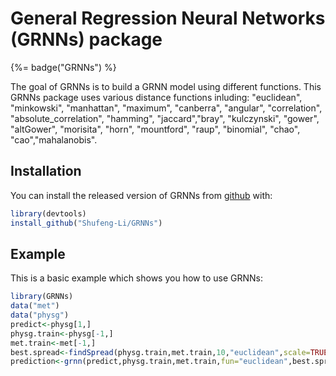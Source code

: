 
# General Regression Neural Networks (GRNNs) package

<!-- badges: start -->
<!-- badges: end -->

{%= badge("GRNNs") %}

The goal of GRNNs is to build a GRNN model using different functions.
This GRNNs package uses various distance functions inluding: "euclidean", "minkowski", "manhattan", "maximum", "canberra", "angular", "correlation", "absolute_correlation", "hamming", "jaccard","bray", "kulczynski", "gower", "altGower", "morisita", "horn", "mountford", "raup", "binomial", "chao", "cao","mahalanobis".

## Installation

You can install the released version of GRNNs from 
[github](https://github.com/Shufeng-Li/GRNNs/) with:

``` r
library(devtools)
install_github("Shufeng-Li/GRNNs")
```

## Example

This is a basic example which shows you how to use GRNNs:

``` r
library(GRNNs)
data("met")
data("physg")
predict<-physg[1,]
physg.train<-physg[-1,]
met.train<-met[-1,]
best.spread<-findSpread(physg.train,met.train,10,"euclidean",scale=TRUE)
prediction<-grnn(predict,physg.train,met.train,fun="euclidean",best.spread,scale=TRUE)
```

